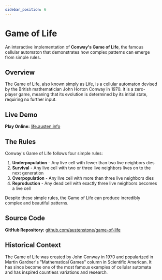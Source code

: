 ```yaml
---
sidebar_position: 6
---
```


# Game of Life

An interactive implementation of **Conway's Game of Life**, the famous cellular automaton that demonstrates how complex patterns can emerge from simple rules.

## Overview

The Game of Life, also known simply as Life, is a cellular automaton devised by the British mathematician John Horton Conway in 1970. It is a zero-player game, meaning that its evolution is determined by its initial state, requiring no further input.

## Live Demo

**Play Online:** [life.austen.info](https://life.austen.info)

## The Rules

Conway's Game of Life follows four simple rules:

1. **Underpopulation** - Any live cell with fewer than two live neighbors dies
2. **Survival** - Any live cell with two or three live neighbors lives on to the next generation
3. **Overpopulation** - Any live cell with more than three live neighbors dies
4. **Reproduction** - Any dead cell with exactly three live neighbors becomes a live cell

Despite these simple rules, the Game of Life can produce incredibly complex and beautiful patterns.

## Source Code

**GitHub Repository:** [github.com/austenstone/game-of-life](https://github.com/austenstone/game-of-life)

## Historical Context

The Game of Life was created by John Conway in 1970 and popularized in Martin Gardner's "Mathematical Games" column in Scientific American. It has since become one of the most famous examples of cellular automata and has inspired countless variations and research.

